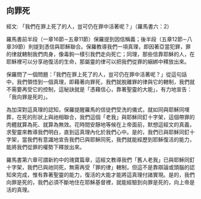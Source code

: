 ## 向罪死 ##

經文: 「我們在罪上死了的人，豈可仍在罪中活著呢？」（羅馬書六：2）



羅馬書前半段（一章16節∼五章11節）保羅提到因信稱義；後半段（五章12節∼八章39節）則提到憑信與耶穌聯合。保羅教導我們一項真理，即因著亞當犯罪，罪的律就轄制我們肉身，像毒鉤一樣引我們走向死亡；同理，那些信靠耶穌的人，在耶穌裡可以分享祂復活的生命，那屬靈的律可以把我們從罪的綑綁中釋放出來。

保羅問了一個問題：「我們在罪上死了的人，豈可仍在罪中活著呢？」從這句話中，我們領悟到一個真理，即藉著向罪死，我們就脫離罪的律與它的轄制，我們就不需要再受它的控制，這秘訣就是「憑藉信心，靠著聖靈的大能」，有力地宣告：「我向罪是死的」。

為加深對這真理的認知，保羅提醒羅馬的信徒們受洗的儀式，就如同與耶穌同埋葬，在死的形狀上與祂相聯合，我們這個「老我」與耶穌同釘十字架，這個帶罪的肉體就算為死、就算為無效。花時間安靜地等候在上帝面前，默想這經文的真義，求聖靈來教導我們明白，直到這真理內化於我們心中。是的，我們已與耶穌同釘十字架，當我們有意識地宣告我們已與耶穌同死，我們就能經歷到耶穌復活的能力，能將我們從罪的權勢下釋放出來。

羅馬書第六章可謂新約中的瑰寶篇章，這經文教導我們「舊人老我」已與耶穌同釘十字架，我們已與祂同死，無需再受「罪的律」轄制，但這不是靠辯論或頭腦的認知來完成，惟有靠著聖靈的能力，復活的大能才能將這真理付諸實現。是的，我們向罪是死的，我們必須不斷地住在耶穌基督裡，就能經驗到向罪是死的，向上帝是活的真理。